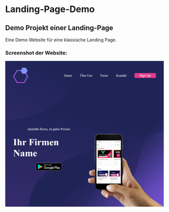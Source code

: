 # Landing-Page-Demo

## Demo Projekt einer Landing-Page

Eine Demo Website für eine klassische Landing Page.

### Screenshot der Website:

![GitHub Logo](/img/website.png)



